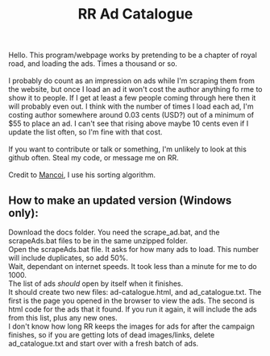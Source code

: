 <header>

# RR Ad Catalogue

</header>

Hello. This program/webpage works by pretending to be a chapter of royal road, and loading the ads. Times a thousand or so. 
<br>
<br>
I probably do count as an impression on ads while I'm scraping them from the website, but once I load an ad it won't cost the author anything fo rme to show it to people. If I get at least a few people coming through here then it will probably even out. I think with the number of times I load each ad, I'm costing author somewhere around 0.03 cents (USD?) out of a minimum of $55 to place an ad. I can't see that rising above maybe 10 cents even if I update the list often, so I'm fine with that cost.
<br>
<br>
If you want to contribute or talk or something, I'm unlikely to look at this github often. Steal my code, or message me on RR.
<br>
<br>
Credit to <a href="https://gist.github.com/mancoi/297f7e05fc0663ce8bcf6aab1ea4cad3">Mancoi</a>, I use his sorting algorithm.

<h2>
  How to make an updated version (Windows only):
</h2>
Download the docs folder. You need the scrape_ad.bat, and the scrapeAds.bat files to be in the same unzipped folder. <br>
Open the scrapeAds.bat file. It asks for how many ads to load. This number will include duplicates, so add 50%. <br>
Wait, dependant on internet speeds. It took less than a minute for me to do 1000.<br>
The list of ads <i>should</i> open by itself when it finishes.
<br>
It should create two new files: ad-catalogue.html, and ad_catalogue.txt. The first is the page you opened in the browser to view the ads. The second is html code for the ads that it found. If you run it again, it will include the ads from this list, plus any new ones. <br>
I don't know how long RR keeps the images for ads for after the campaign finishes, so if you are getting lots of dead images/links, delete ad_catalogue.txt and start over with a fresh batch of ads.
 
